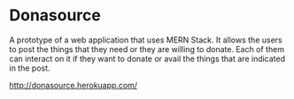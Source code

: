 # Donasource
A prototype of a web application that uses MERN Stack. It allows the users to post the things that they need or they are willing to donate. Each of them can interact on it if they want to donate or avail the things that are indicated in the post.

http://donasource.herokuapp.com/

